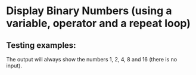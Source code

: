 # Display Binary Numbers (using a variable, operator and a repeat loop)

## Testing examples:

The output will always show the numbers 1, 2, 4, 8 and 16 (there is no input).
